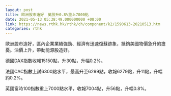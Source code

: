 ```yaml
---
layout: post
title: 歐洲股市造好　英股升0.8%重上7000點
date: 2021-05-13 05:38:49.000000000 +08:00
link: https://news.rthk.hk/rthk/ch/component/k2/1590613-20210513.htm
categories: rthk
---
```


歐洲股市造好，區內企業業績強勁、經濟有迅速復蘇跡象，抵銷美國物價急升的擔憂。油價上升，帶動能源股造好。

德國DAX指數收報15150點，升30點，升幅0.2%。

法國CAC指數上試6300點水平，最高升至6299點，收報6279點，升11點，升幅約0.2%。

英國富時100指數重上7000點水平，收報7004點，升56點，升幅0.8%。
